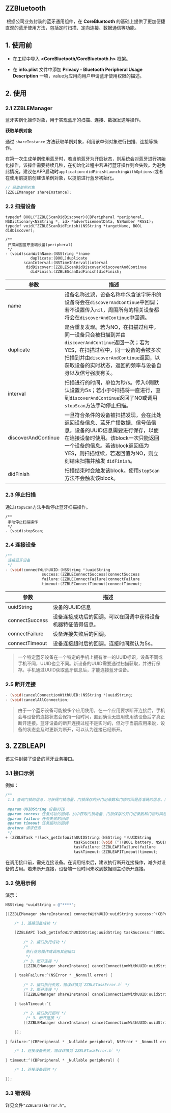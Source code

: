 ## ZZBluetooth

​		根据公司业务封装的蓝牙通用组件，在 **CoreBluetooth** 的基础上提供了更加便捷直观的蓝牙使用方法，包括定时扫描、定向连接、数据通信等功能。

## 1. 使用前

* 在工程中导入 **\<CoreBluetooth/CoreBluetooth.h\>** 框架。

* 在 **info.plist** 文件中添加 **Privacy - Bluetooth Peripheral Usage Description** 一项，value为应用向用户申请蓝牙使用权限的描述。

## 2. 使用

### 2.1 ZZBLEManager

蓝牙实例化操作对象，用于实现蓝牙的扫描、连接、数据发送等操作。

**获取单例对象**

通过 `shareInstance` 方法获取单例对象，利用该单例对象进行扫描、连接等操作。

在第一次生成单例使用蓝牙时，若当前蓝牙为开启状态，则系统会对蓝牙进行初始化操作，该操作需要持续几秒，在初始化过程中若进行蓝牙操作则会失败。为避免此情况，建议在APP启动时`application:didFinishLaunchingWithOptions:`或者在使用前提前创建该单例对象，以提前进行蓝牙初始化。


```objective-c
// 获取单例对象
[ZZBLEManager shareInstance];
```


### 2.2 扫描设备

```
typedef BOOL(^ZZBLEScanDidDiscover)(CBPeripheral *peripheral, NSDictionary<NSString *, id> *advertisementData, NSNumber *RSSI);
typedef void(^ZZBLEScanDidFinish)(NSString *targetName, BOOL didDiscover);

/**
 扫描周围蓝牙重端设备(peripheral)
 */
- (void)scanWithName:(NSString *)name
           duplicate:(BOOL)duplicate
        scanInterval:(NSTimeInterval)interval
         didDiscover:(ZZBLEScanDidDiscover)discoverAndContinue
           didFinish:(ZZBLEScanDidFinish)didFinish;

```

| 参数 				| 描述				|
| ------------- 	| -------------	|
| name |设备名称过滤，设备名称中包含该字符串的设备将会在`discoverAndContinue`中回调；若不设置传入`nil`，周围所有的相关设备都将会在`discoverAndContinue`中回调。|
| duplicate |是否重复发现。若为NO，在扫描过程中，同一设备只会被扫描到并由`discoverAndContinue`返回一次；若为YES，在扫描过程中，同一设备的会被多次扫描到并由`discoverAndContinue`返回，以获取设备的实时状态，返回的频率与设备自身以及信号强度有关。|
| interval|扫描进行的时间，单位为秒/s。传入0则默认设置为5s；若小于0扫描将一直进行，直到`discoverAndContinue`返回了NO或调用`stopScan`方法手动停止扫描。|
| discoverAndContinue|一旦符合条件的设备被扫描发现，会在此处返回设备信息、蓝牙广播数据、信号值信息，设备的UUID信息需要进行保存，以便在连接设备时使用。该block一次只能返回一个设备的信息。若该block返回值为YES，则扫描继续，若返回值为NO，则立刻结束扫描并触发 `didFinish`。|
| didFinish |扫描结束时会触发该block。使用`stopScan`方法不会触发该block。|

### 2.3 停止扫描

通过`stopScan`方法手动停止蓝牙扫描操作。

```
/**
 手动停止扫描操作
 */
- (void)stopScan;
```

### 2.4 连接设备

```objective-c
/**
 连接蓝牙设备
 */
- (void)connectWithUUID:(NSString *)uuidString
                success:(ZZBLEConnectSuccess)connectSuccess
                failure:(ZZBLEConnectFailure)connectFailure
                timeout:(ZZBLEConnectTimeout)connectTimeout;
```

| 参数 				| 描述				|
| ------------- 	| -------------	|
| uuidString		|设备的UUID信息|
| connectSuccess	|设备连接成功后的回调。可以在回调中获得设备机器特征值得信息。|
| connectFailure	|设备连接失败后的回调。|
| connectTimeout	|设备连接超时后的回调。连接时间默认为5s。|

> 一个特定蓝牙设备在一个特定的手机上拥有唯一的UUID标识，设备不同或手机不同，UUID也会不同。新设备的UUID需要通过扫描获取，并进行保存。手机通过UUID获取蓝牙信息后，才能连接蓝牙设备。

### 2.5 断开连接

```objective-c
- (void)cancelConnectionWithUUID:(NSString *)uuidString;
- (void)cancelAllConnection;
```

> 由于一个蓝牙设备可能被多个应用使用，在一个应用要求断开连接后，手机会与设备的连接状态会保持一段时间，直到确认无应用使用该设备后才真正断开连接。蓝牙设备的断开连接过程不是实时的，但对于当前应用来说，设备的状态会及时更新为断开，可以认为连接已经断开。

## 3. ZZBLEAPI

该文件封装了设备的蓝牙业务接口。

### 3.1 接口示例

例如：

```objective-c
/**
 1.1 查询门锁的信息，可获得门锁电量、门锁保存的开门记录数和门锁时间是否准确的信息。门锁时间误差超过5分钟即认为不准确。
 
 @param UUIDString 设备UUID
 @param success 任务成功的回调。从中获取门锁电量、门锁保存的开门记录数和门锁时间是否准确的信息。
 @param failure 任务失败的回调
 @param timeout 任务超时的回调
 @return 请求任务
 */
+ (ZZBLETask *)lock_getInfoWithUUIDString:(NSString *)UUIDString
                              taskSuccess:(void (^)(BOOL battery, NSUInteger recordCount, BOOL timeAccurate))success
                              taskFailure:(ZZBLEAPIFailure)failure
                              taskTimeout:(ZZBLEAPITimeout)timeout;
```

在调用接口前，需先连接设备。在调用结束后，建议执行断开连接操作，减少对设备的占用。若未断开连接，设备端一段时间未收到数据则主动断开连接。

### 3.2 使用示例

演示：

```objective-c
NSString *uuidString = @"****";

[[ZZBLEManager shareInstance] connectWithUUID:uuidString success:^(CBPeripheral * _Nonnull peripheral, CBCharacteristic * _Nonnull characteristic) {

    /* 1、连接设备成功 */
    
    [ZZBLEAPI lock_getInfoWithUUIDString:uuidString taskSuccess:^(BOOL battery, NSUInteger recordCount, BOOL timeAccurate) {
    
        /* 2、接口执行成功 */
        /*
         执行业务操作或调用其他接口
         */
        /* 3、断开连接 */
        [[ZZBLEManager shareInstance] cancelConnectionWithUUID:uuidString];
        
    } taskFailure:^(NSError * _Nonnull error) {
    
        /* 2、接口执行失败，错误详情见`ZZBLETaskError.h` */
        /* 3、断开连接 */
        [[ZZBLEManager shareInstance] cancelConnectionWithUUID:uuidString];
        
    } taskTimeout:^{
    
        /* 2、接口执行超时 */
		 /* 3、断开连接 */
        [[ZZBLEManager shareInstance] cancelConnectionWithUUID:uuidString];
        
    }];
    
} failure:^(CBPeripheral * _Nullable peripheral, NSError * _Nonnull error) {

    /* 1、连接设备失败，错误详情见`ZZBLETaskError.h` */
    
} timeout:^(CBPeripheral * _Nullable peripheral) {

    /* 1、连接设备超时 */
    
}];
```

### 3.3 错误码

详见文件`"ZZBLETaskError.h"`。
